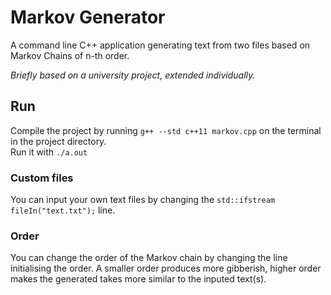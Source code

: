 # Markov Generator
A command line C++ application generating text from two files based on Markov Chains of n-th order.  

*Briefly based on a university project, extended individually.*

## Run
Compile the project by running `g++ --std c++11 markov.cpp` on the terminal in the project directory.  
Run it with `./a.out`  

### Custom files
You can input your own text files by changing the `std::ifstream fileIn("text.txt");` line.  

### Order
You can change the order of the Markov chain by changing the line initialising the order. A smaller order produces more gibberish, higher order makes the generated takes more similar to the inputed text(s).
